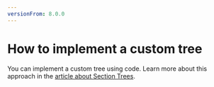 ```yaml
---
versionFrom: 8.0.0
---
```

# How to implement a custom tree

You can implement a custom tree using code. Learn more about this approach in the [article about Section Trees](../../../Extending/Section-Trees/trees).
